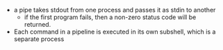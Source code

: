 
- a pipe takes stdout from one process and passes it as stdin to another
	- if the first program fails, then a non-zero status code will be returned.
- Each command in a pipeline is executed in its own subshell, which is a separate process
